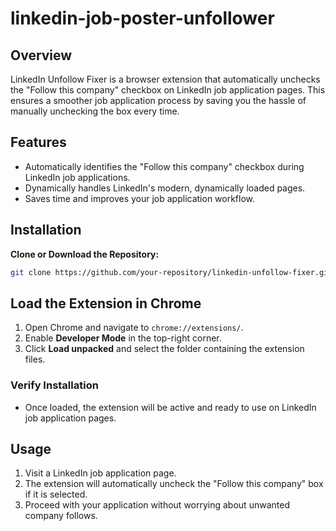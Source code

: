 # linkedin-job-poster-unfollower

## Overview
LinkedIn Unfollow Fixer is a browser extension that automatically unchecks the "Follow this company" checkbox on LinkedIn job application pages. This ensures a smoother job application process by saving you the hassle of manually unchecking the box every time.

## Features
- Automatically identifies the "Follow this company" checkbox during LinkedIn job applications.
- Dynamically handles LinkedIn's modern, dynamically loaded pages.
- Saves time and improves your job application workflow.

## Installation

**Clone or Download the Repository:**
   ```bash
   git clone https://github.com/your-repository/linkedin-unfollow-fixer.git
   ```
## Load the Extension in Chrome

1. Open Chrome and navigate to `chrome://extensions/`.
2. Enable **Developer Mode** in the top-right corner.
3. Click **Load unpacked** and select the folder containing the extension files.

### Verify Installation
- Once loaded, the extension will be active and ready to use on LinkedIn job application pages.

## Usage

1. Visit a LinkedIn job application page.
2. The extension will automatically uncheck the "Follow this company" box if it is selected.
3. Proceed with your application without worrying about unwanted company follows.


